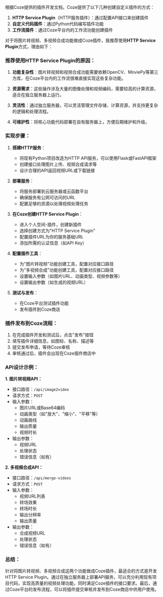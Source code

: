 根据Coze提供的插件开发文档，Coze提供了以下几种创建自定义插件的方式：

1. **HTTP Service Plugin**（HTTP服务插件）：通过配置API接口来创建插件
2. **自定义代码插件**：通过Python代码编写插件功能
3. **工作流插件**：通过Coze平台内的工作流功能创建插件

对于将图片转视频、多视频合成功能做成Coze插件，我推荐使用**HTTP Service Plugin**方式，理由如下：

### 推荐使用HTTP Service Plugin的原因：

1. **功能复杂性**：图片转视频和视频合成功能需要依赖OpenCV、MoviePy等第三方库，在Coze平台内的工作流很难直接实现这些复杂功能。

2. **资源需求**：这些操作涉及大量的图像处理和视频编码，需要较高的计算资源，适合在独立服务器上运行。

3. **灵活性**：通过独立服务器，可以灵活管理文件存储、计算资源，并支持更复杂的逻辑和处理流程。

4. **可维护性**：将核心功能代码部署在自有服务器上，方便后期维护和升级。

### 实现步骤：

1. **搭建HTTP服务**：
   - 将现有Python项目改造为HTTP API服务，可以使用Flask或FastAPI框架
   - 创建接口处理图片上传、视频合成请求等
   - 设计合理的API返回视频URL或下载链接

2. **部署服务**：
   - 将服务部署到云服务器或云函数平台
   - 确保服务有公网可访问的URL
   - 配置足够的资源以处理视频处理任务

3. **在Coze创建HTTP Service Plugin**：
   - 进入个人空间-插件，创建新插件
   - 选择创建方式为"HTTP Service Plugin"
   - 配置插件URL为你的服务基础URL
   - 添加所需的认证信息（如API Key）

4. **配置插件工具**：
   - 为"图片转视频"功能创建工具，配置对应接口路径
   - 为"多视频合成"功能创建工具，配置对应接口路径
   - 设置输入参数（如图片URL、动画类型、视频参数等）
   - 设置输出参数（如生成的视频URL）

5. **测试与发布**：
   - 在Coze平台测试插件功能
   - 发布插件到Coze商店

### 插件发布到Coze流程：

1. 在完成插件开发和测试后，点击"发布"按钮
2. 填写插件详细信息，如图标、名称、描述等
3. 提交发布申请，等待Coze审核
4. 审核通过后，插件会出现在Coze插件商店中

### API设计示例：

**1. 图片转视频API：**
- 接口路径：`/api/image2video`
- 请求方式：`POST`
- 输入参数：
  - 图片URL或Base64编码
  - 动画类型（如"放大"、"缩小"、"平移"等）
  - 动画曲线
  - 输出质量
  - 视频时长
- 输出参数：
  - 视频URL
  - 处理状态
  - 错误信息（如有）

**2. 多视频合成API：**
- 接口路径：`/api/merge-videos`
- 请求方式：`POST`
- 输入参数：
  - 视频URL列表
  - 转场效果
  - 转场时长
  - 输出分辨率
  - 输出质量
- 输出参数：
  - 合成视频URL
  - 处理状态
  - 错误信息（如有）

### 总结：

针对将图片转视频、多视频合成这两个功能做成Coze插件，最适合的方式是开发HTTP Service Plugin。通过在独立服务器上部署API服务，可以充分利用现有项目代码，实现高质量的视频处理功能，同时满足Coze插件的接口要求。最后，通过Coze平台的发布流程，可以将插件提交审核并发布到Coze商店中供用户使用。
